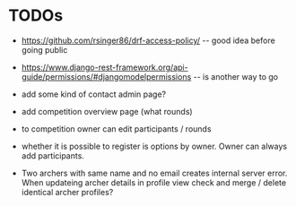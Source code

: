 # TODOs


* https://github.com/rsinger86/drf-access-policy/ -- good idea before going public
* https://www.django-rest-framework.org/api-guide/permissions/#djangomodelpermissions -- is another way to go


* add some kind of contact admin page?


* add competition overview page (what rounds)
* to competition owner can edit participants / rounds

 * whether it is possible to register is options by owner. Owner can always add
 participants.

* Two archers with same name and no email creates internal server error. When updateing
archer details in profile view check and merge / delete identical archer profiles?
